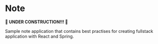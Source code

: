 # Note
**🚧 UNDER CONSTRUCTION!!! 🚧**

Sample note application that contains best practises for creating fullstack application with React and Spring.
